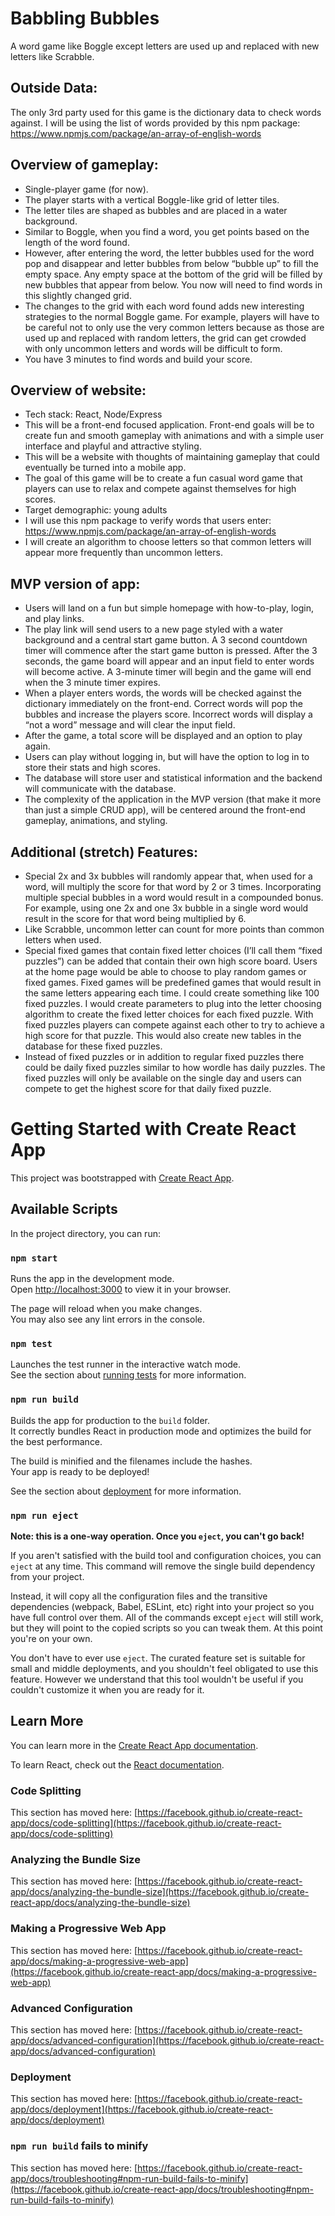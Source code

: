 # Babbling Bubbles

A word game like Boggle except letters are used up and replaced with new letters like Scrabble.

## Outside Data:

The only 3rd party used for this game is the dictionary data to check words against. I will be using the list of words provided by this npm package: https://www.npmjs.com/package/an-array-of-english-words

## Overview of gameplay:

- Single-player game (for now).  
- The player starts with a vertical Boggle-like grid of letter tiles.
- The letter tiles are shaped as bubbles and are placed in a water background.  
- Similar to Boggle, when you find a word, you get points based on the length of the word found.
- However, after entering the word, the letter bubbles used for the word pop and disappear and letter bubbles from below “bubble up” to fill the empty space. Any empty space at the bottom of the grid will be filled by new bubbles that appear from below. You now will need to find words in this slightly changed grid.
- The changes to the grid with each word found adds new interesting strategies to the normal Boggle game. For example, players will have to be careful not to only use the very common letters because as those are used up and replaced with random letters, the grid can get crowded with only uncommon letters and words will be difficult to form.
- You have 3 minutes to find words and build your score.
## Overview of website:
- Tech stack: React, Node/Express
- This will be a front-end focused application. Front-end goals will be to create fun and smooth gameplay with animations and with a simple user interface and playful and attractive styling.
- This will be a website with thoughts of maintaining gameplay that could eventually be turned into a mobile app.
- The goal of this game will be to create a fun casual word game that players can use to relax and compete against themselves for high scores.
- Target demographic: young adults
- I will use this npm package to verify words that users enter: https://www.npmjs.com/package/an-array-of-english-words
- I will create an algorithm to choose letters so that common letters will appear more frequently than uncommon letters.
## MVP version of app:
- Users will land on a fun but simple homepage with how-to-play, login, and play links.
- The play link will send users to a new page styled with a water background and a central start game button. A 3 second countdown timer will commence after the start game button is pressed. After the 3 seconds, the game board will appear and an input field to enter words will become active. A 3-minute timer will begin and the game will end when the 3 minute timer expires.
- When a player enters words, the words will be checked against the dictionary immediately on the front-end. Correct words will pop the bubbles and increase the players score. Incorrect words will display a “not a word” message and will clear the input field.
- After the game, a total score will be displayed and an option to play again.
- Users can play without logging in, but will have the option to log in to store their stats and high scores.
- The database will store user and statistical information and the backend will communicate with the database.
- The complexity of the application in the MVP version (that make it more than just a simple CRUD app), will be centered around the front-end gameplay, animations, and styling.
## Additional (stretch) Features:
- Special 2x and 3x bubbles will randomly appear that, when used for a word, will multiply the score for that word by 2 or 3 times. Incorporating multiple special bubbles in a word would result in a compounded bonus. For example, using one 2x and one 3x bubble in a single word would result in the score for that word being multiplied by 6.
- Like Scrabble, uncommon letter can count for more points than common letters when used.
- Special fixed games that contain fixed letter choices (I’ll call them “fixed puzzles”) can be added that contain their own high score board. Users at the home page would be able to choose to play random games or fixed games. Fixed games will be predefined games that would result in the same letters appearing each time. I could create something like 100 fixed puzzles. I would create parameters to plug into the letter choosing algorithm to create the fixed letter choices for each fixed puzzle. With fixed puzzles players can compete against each other to try to achieve a high score for that puzzle. This would also create new tables in the database for these fixed puzzles.
- Instead of fixed puzzles or in addition to regular fixed puzzles there could be daily fixed puzzles similar to how wordle has daily puzzles. The fixed puzzles will only be available on the single day and users can compete to get the highest score for that daily fixed puzzle.


# Getting Started with Create React App

This project was bootstrapped with [Create React App](https://github.com/facebook/create-react-app).

## Available Scripts

In the project directory, you can run:

### `npm start`

Runs the app in the development mode.\
Open [http://localhost:3000](http://localhost:3000) to view it in your browser.

The page will reload when you make changes.\
You may also see any lint errors in the console.

### `npm test`

Launches the test runner in the interactive watch mode.\
See the section about [running tests](https://facebook.github.io/create-react-app/docs/running-tests) for more information.

### `npm run build`

Builds the app for production to the `build` folder.\
It correctly bundles React in production mode and optimizes the build for the best performance.

The build is minified and the filenames include the hashes.\
Your app is ready to be deployed!

See the section about [deployment](https://facebook.github.io/create-react-app/docs/deployment) for more information.

### `npm run eject`

**Note: this is a one-way operation. Once you `eject`, you can't go back!**

If you aren't satisfied with the build tool and configuration choices, you can `eject` at any time. This command will remove the single build dependency from your project.

Instead, it will copy all the configuration files and the transitive dependencies (webpack, Babel, ESLint, etc) right into your project so you have full control over them. All of the commands except `eject` will still work, but they will point to the copied scripts so you can tweak them. At this point you're on your own.

You don't have to ever use `eject`. The curated feature set is suitable for small and middle deployments, and you shouldn't feel obligated to use this feature. However we understand that this tool wouldn't be useful if you couldn't customize it when you are ready for it.

## Learn More

You can learn more in the [Create React App documentation](https://facebook.github.io/create-react-app/docs/getting-started).

To learn React, check out the [React documentation](https://reactjs.org/).

### Code Splitting

This section has moved here: [https://facebook.github.io/create-react-app/docs/code-splitting](https://facebook.github.io/create-react-app/docs/code-splitting)

### Analyzing the Bundle Size

This section has moved here: [https://facebook.github.io/create-react-app/docs/analyzing-the-bundle-size](https://facebook.github.io/create-react-app/docs/analyzing-the-bundle-size)

### Making a Progressive Web App

This section has moved here: [https://facebook.github.io/create-react-app/docs/making-a-progressive-web-app](https://facebook.github.io/create-react-app/docs/making-a-progressive-web-app)

### Advanced Configuration

This section has moved here: [https://facebook.github.io/create-react-app/docs/advanced-configuration](https://facebook.github.io/create-react-app/docs/advanced-configuration)

### Deployment

This section has moved here: [https://facebook.github.io/create-react-app/docs/deployment](https://facebook.github.io/create-react-app/docs/deployment)

### `npm run build` fails to minify

This section has moved here: [https://facebook.github.io/create-react-app/docs/troubleshooting#npm-run-build-fails-to-minify](https://facebook.github.io/create-react-app/docs/troubleshooting#npm-run-build-fails-to-minify)
